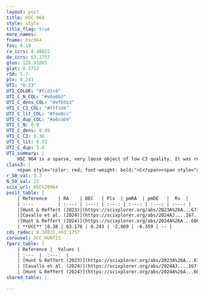 ```yaml
---
layout: post
title: HSC 964
style: style
title_flag: true
more_names: 
fname: hsc964
fov: 0.19
ra_icrs: 8.38022
de_icrs: 63.1757
glon: 120.91005
glat: 0.3722
r50: 5.7
plx: 0.243
UTI: "0.23"
UTI_COLOR: "#fcd2c0"
UTI_C_N_COL: "#e0a6b3"
UTI_C_dens_COL: "#efb5b3"
UTI_C_C3_COL: "#fff1d4"
UTI_C_lit_COL: "#fee8cc"
UTI_C_dup_COL: "#a6cab9"
UTI_C_N: 0.0
UTI_C_dens: 0.09
UTI_C_C3: 0.38
UTI_C_lit: 0.33
UTI_C_dup: 1.0
UTI_summary: |
    HSC 964 is a sparse, very loose object of low C3 quality. It was recently reported in the literature.<br><br><span style="color: #99180f; font-weight: bold;">Warning: </span>contains less than 25 stars with <i>P>0.5</i> estimated.
class3: |
    <span style="color: red; font-weight: bold;">C</span><span style="color: #FFC300; font-weight: bold;">B</span>
r_50_val: 5.7
N_50_val: 22
scix_url: HSC%20964
posit_table: |
    | Reference    | RA    | DEC   | Plx  | pmRA  | pmDE   |  Rv  |
    | :---         | :---: | :---: | :---: | :---: | :---: | :---: |
    |[Hunt & Reffert (2023)](https://scixplorer.org/abs/2023A%26A...673A.114H) | 8.438 | 63.175 | 0.237 | -2.067 | -0.365 | -- |
    |[Cavallo et al. (2024)](https://scixplorer.org/abs/2024AJ....167...12C) | 8.34 | 63.219 | 0.238 | -- | -- | -- |
    |[Hunt & Reffert (2024)](https://scixplorer.org/abs/2024A%26A...686A..42H) | 8.438 | 63.175 | 0.237 | -2.067 | -0.365 | -- |
    | **UCC** |8.38 | 63.176 | 0.243 | -2.069 | -0.359 | -- | 
cds_radec: 8.38022,+63.1757
carousel: UCC_HUNT23
fpars_table: |
    | Reference |  Values |
    | :---  |  :---:  |
    | [Hunt & Reffert (2023)](https://scixplorer.org/abs/2023A%26A...673A.114H) | `AV50=2.22, diffAV50=1.141, MOD50=12.874, logAge50=7.747` |
    | [Cavallo et al. (2024)](https://scixplorer.org/abs/2024AJ....167...12C) | `AV50=1.98, dMod50=12.7, logAge50=8.19, [Fe/H]50=0.69` |
    | [Hunt & Reffert (2024)](https://scixplorer.org/abs/2024A%26A...686A..42H) | `MassJ=237.606` |
shared_table: |
    
---
```

